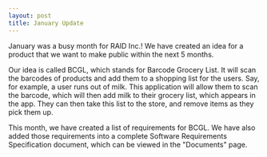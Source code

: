 ```yaml
---
layout: post
title: January Update
---
```


January was a busy month for RAID Inc.! We have created an idea for a product that we want to make public within the next 5 months.  

Our idea is called BCGL, which stands for Barcode Grocery List. It will scan the barcodes of products and add them to a shopping list for the users. Say, for example, a user runs out of milk. This application will allow them to scan the barcode, which will then add milk to their grocery list, which appears in the app. They can then take this list to the store, and remove items as they pick them up.  

This month, we have created a list of requirements for BCGL. We have also added those requirements into a complete Software Requirements Specification document, which can be viewed in the "Documents" page.
